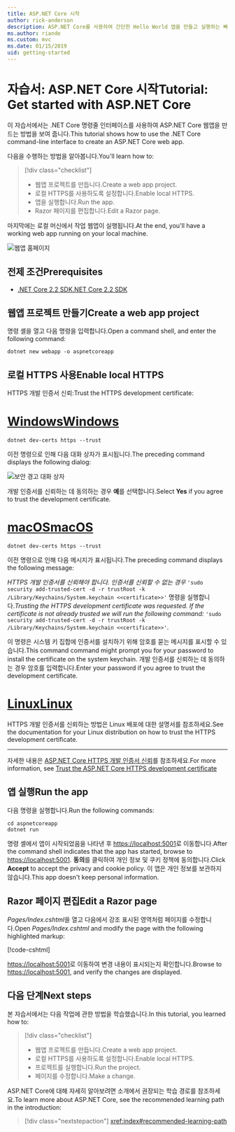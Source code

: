 ```yaml
---
title: ASP.NET Core 시작
author: rick-anderson
description: ASP.NET Core를 사용하여 간단한 Hello World 앱을 만들고 실행하는 빠른 자습서입니다.
ms.author: riande
ms.custom: mvc
ms.date: 01/15/2019
uid: getting-started
---
```

# <a name="tutorial-get-started-with-aspnet-core"></a><span data-ttu-id="5e571-103">자습서: ASP.NET Core 시작</span><span class="sxs-lookup"><span data-stu-id="5e571-103">Tutorial: Get started with ASP.NET Core</span></span>

<span data-ttu-id="5e571-104">이 자습서에서는 .NET Core 명령줄 인터페이스를 사용하여 ASP.NET Core 웹앱을 만드는 방법을 보여 줍니다.</span><span class="sxs-lookup"><span data-stu-id="5e571-104">This tutorial shows how to use the .NET Core command-line interface to create an ASP.NET Core web app.</span></span>

<span data-ttu-id="5e571-105">다음을 수행하는 방법을 알아봅니다.</span><span class="sxs-lookup"><span data-stu-id="5e571-105">You'll learn how to:</span></span>

> [!div class="checklist"]
> * <span data-ttu-id="5e571-106">웹앱 프로젝트를 만듭니다.</span><span class="sxs-lookup"><span data-stu-id="5e571-106">Create a web app project.</span></span>
> * <span data-ttu-id="5e571-107">로컬 HTTPS를 사용하도록 설정합니다.</span><span class="sxs-lookup"><span data-stu-id="5e571-107">Enable local HTTPS.</span></span>
> * <span data-ttu-id="5e571-108">앱을 실행합니다.</span><span class="sxs-lookup"><span data-stu-id="5e571-108">Run the app.</span></span>
> * <span data-ttu-id="5e571-109">Razor 페이지를 편집합니다.</span><span class="sxs-lookup"><span data-stu-id="5e571-109">Edit a Razor page.</span></span>

<span data-ttu-id="5e571-110">마지막에는 로컬 머신에서 작업 웹앱이 실행됩니다.</span><span class="sxs-lookup"><span data-stu-id="5e571-110">At the end, you'll have a working web app running on your local machine.</span></span>

![웹앱 홈페이지](_static/home-page.png)

## <a name="prerequisites"></a><span data-ttu-id="5e571-112">전제 조건</span><span class="sxs-lookup"><span data-stu-id="5e571-112">Prerequisites</span></span>

* [<span data-ttu-id="5e571-113">.NET Core 2.2 SDK</span><span class="sxs-lookup"><span data-stu-id="5e571-113">.NET Core 2.2 SDK</span></span>](https://www.microsoft.com/net/download/all)

## <a name="create-a-web-app-project"></a><span data-ttu-id="5e571-114">웹앱 프로젝트 만들기</span><span class="sxs-lookup"><span data-stu-id="5e571-114">Create a web app project</span></span>

<span data-ttu-id="5e571-115">명령 셸을 열고 다음 명령을 입력합니다.</span><span class="sxs-lookup"><span data-stu-id="5e571-115">Open a command shell, and enter the following command:</span></span>

```console
dotnet new webapp -o aspnetcoreapp
```

## <a name="enable-local-https"></a><span data-ttu-id="5e571-116">로컬 HTTPS 사용</span><span class="sxs-lookup"><span data-stu-id="5e571-116">Enable local HTTPS</span></span>

<span data-ttu-id="5e571-117">HTTPS 개발 인증서 신뢰:</span><span class="sxs-lookup"><span data-stu-id="5e571-117">Trust the HTTPS development certificate:</span></span>

# <a name="windowstabwindows"></a>[<span data-ttu-id="5e571-118">Windows</span><span class="sxs-lookup"><span data-stu-id="5e571-118">Windows</span></span>](#tab/windows)

```console
dotnet dev-certs https --trust
```

<span data-ttu-id="5e571-119">이전 명령으로 인해 다음 대화 상자가 표시됩니다.</span><span class="sxs-lookup"><span data-stu-id="5e571-119">The preceding command displays the following dialog:</span></span>

![보안 경고 대화 상자](~/getting-started/_static/cert.png)

<span data-ttu-id="5e571-121">개발 인증서를 신뢰하는 데 동의하는 경우 **예**를 선택합니다.</span><span class="sxs-lookup"><span data-stu-id="5e571-121">Select **Yes** if you agree to trust the development certificate.</span></span>

# <a name="macostabmacos"></a>[<span data-ttu-id="5e571-122">macOS</span><span class="sxs-lookup"><span data-stu-id="5e571-122">macOS</span></span>](#tab/macos)

```console
dotnet dev-certs https --trust
```

<span data-ttu-id="5e571-123">이전 명령으로 인해 다음 메시지가 표시됩니다.</span><span class="sxs-lookup"><span data-stu-id="5e571-123">The preceding command displays the following message:</span></span>

<span data-ttu-id="5e571-124">*HTTPS 개발 인증서를 신뢰해야 합니다. 인증서를 신뢰할 수 없는 경우*  `'sudo security add-trusted-cert -d -r trustRoot -k /Library/Keychains/System.keychain <<certificate>>'` 명령을 실행합니다.</span><span class="sxs-lookup"><span data-stu-id="5e571-124">*Trusting the HTTPS development certificate was requested. If the certificate is not already trusted we will run the following command:* `'sudo security add-trusted-cert -d -r trustRoot -k /Library/Keychains/System.keychain <<certificate>>'`.</span></span>
 
<span data-ttu-id="5e571-125">이 명령은 시스템 키 집합에 인증서를 설치하기 위해 암호를 묻는 메시지를 표시할 수 있습니다.</span><span class="sxs-lookup"><span data-stu-id="5e571-125">This command command might prompt you for your password to install the certificate on the system keychain.</span></span> <span data-ttu-id="5e571-126">개발 인증서를 신뢰하는 데 동의하는 경우 암호를 입력합니다.</span><span class="sxs-lookup"><span data-stu-id="5e571-126">Enter your password if you agree to trust the development certificate.</span></span>

# <a name="linuxtablinux"></a>[<span data-ttu-id="5e571-127">Linux</span><span class="sxs-lookup"><span data-stu-id="5e571-127">Linux</span></span>](#tab/linux)

<span data-ttu-id="5e571-128">HTTPS 개발 인증서를 신뢰하는 방법은 Linux 배포에 대한 설명서를 참조하세요.</span><span class="sxs-lookup"><span data-stu-id="5e571-128">See the documentation for your Linux distribution on how to trust the HTTPS development certificate.</span></span>

---

<span data-ttu-id="5e571-129">자세한 내용은 [ASP.NET Core HTTPS 개발 인증서 신뢰](xref:security/enforcing-ssl#trust-the-aspnet-core-https-development-certificate-on-windows-and-macos)를 참조하세요.</span><span class="sxs-lookup"><span data-stu-id="5e571-129">For more information, see [Trust the ASP.NET Core HTTPS development certificate](xref:security/enforcing-ssl#trust-the-aspnet-core-https-development-certificate-on-windows-and-macos)</span></span>

## <a name="run-the-app"></a><span data-ttu-id="5e571-130">앱 실행</span><span class="sxs-lookup"><span data-stu-id="5e571-130">Run the app</span></span>

<span data-ttu-id="5e571-131">다음 명령을 실행합니다.</span><span class="sxs-lookup"><span data-stu-id="5e571-131">Run the following commands:</span></span>

```console
cd aspnetcoreapp
dotnet run
```

<span data-ttu-id="5e571-132">명령 셸에서 앱이 시작되었음을 나타낸 후 [https://localhost:5001](https://localhost:5001)로 이동합니다.</span><span class="sxs-lookup"><span data-stu-id="5e571-132">After the command shell indicates that the app has started, browse to [https://localhost:5001](https://localhost:5001).</span></span> <span data-ttu-id="5e571-133">**동의**를 클릭하여 개인 정보 및 쿠키 정책에 동의합니다.</span><span class="sxs-lookup"><span data-stu-id="5e571-133">Click **Accept** to accept the privacy and cookie policy.</span></span> <span data-ttu-id="5e571-134">이 앱은 개인 정보를 보관하지 않습니다.</span><span class="sxs-lookup"><span data-stu-id="5e571-134">This app doesn't keep personal information.</span></span>

## <a name="edit-a-razor-page"></a><span data-ttu-id="5e571-135">Razor 페이지 편집</span><span class="sxs-lookup"><span data-stu-id="5e571-135">Edit a Razor page</span></span>

<span data-ttu-id="5e571-136">*Pages/Index.cshtml*을 열고 다음에서 강조 표시된 영역처럼 페이지를 수정합니다.</span><span class="sxs-lookup"><span data-stu-id="5e571-136">Open *Pages/Index.cshtml* and modify the page with the following highlighted markup:</span></span>

[!code-cshtml[](sample/index.cshtml?highlight=9)]

<span data-ttu-id="5e571-137">[https://localhost:5001](https://localhost:5001)로 이동하여 변경 내용이 표시되는지 확인합니다.</span><span class="sxs-lookup"><span data-stu-id="5e571-137">Browse to [https://localhost:5001](https://localhost:5001), and verify the changes are displayed.</span></span>

## <a name="next-steps"></a><span data-ttu-id="5e571-138">다음 단계</span><span class="sxs-lookup"><span data-stu-id="5e571-138">Next steps</span></span>

<span data-ttu-id="5e571-139">본 자습서에서는 다음 작업에 관한 방법을 학습했습니다.</span><span class="sxs-lookup"><span data-stu-id="5e571-139">In this tutorial, you learned how to:</span></span>

> [!div class="checklist"]
> * <span data-ttu-id="5e571-140">웹앱 프로젝트를 만듭니다.</span><span class="sxs-lookup"><span data-stu-id="5e571-140">Create a web app project.</span></span>
> * <span data-ttu-id="5e571-141">로컬 HTTPS를 사용하도록 설정합니다.</span><span class="sxs-lookup"><span data-stu-id="5e571-141">Enable local HTTPS.</span></span>
> * <span data-ttu-id="5e571-142">프로젝트를 실행합니다.</span><span class="sxs-lookup"><span data-stu-id="5e571-142">Run the project.</span></span>
> * <span data-ttu-id="5e571-143">페이지를 수정합니다.</span><span class="sxs-lookup"><span data-stu-id="5e571-143">Make a change.</span></span>

<span data-ttu-id="5e571-144">ASP.NET Core에 대해 자세히 알아보려면 소개에서 권장되는 학습 경로를 참조하세요.</span><span class="sxs-lookup"><span data-stu-id="5e571-144">To learn more about ASP.NET Core, see the recommended learning path in the introduction:</span></span>

> [!div class="nextstepaction"]
> <xref:index#recommended-learning-path>
